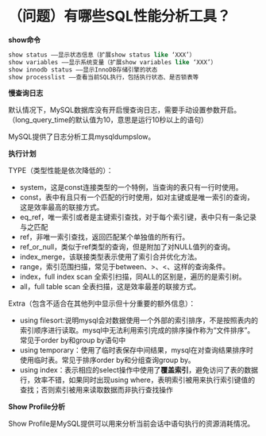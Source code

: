 # （问题）有哪些SQL性能分析工具？


**show命令**

```sql
show status ——显示状态信息（扩展show status like ‘XXX’）
show variables ——显示系统变量（扩展show variables like ‘XXX’）
show innodb status ——显示InnoDB存储引擎的状态
show processlist ——查看当前SQL执行，包括执行状态、是否锁表等
```

**慢查询日志**

默认情况下，MySQL数据库没有开启慢查询日志，需要手动设置参数开启。（long_query_time的默认值为10，意思是运行10秒以上的语句）

MySQL提供了日志分析工具mysqldumpslow。

**执行计划**

TYPE（类型性能是依次降低的）：

- system，这是const连接类型的一个特例，当查询的表只有一行时使用。
- const，表中有且只有一个匹配的行时使用，如对主键或是唯一索引的查询，这是效率最高的联接方式。
- eq_ref，唯一索引或者是主键索引查找，对于每个索引键，表中只有一条记录与之匹配
- ref，非唯一索引查找，返回匹配某个单独值的所有行。
- ref_or_null，类似于ref类型的查询，但是附加了对NULL值列的查询。
- index_merge，该联接类型表示使用了索引合并优化方法。
- range，索引范围扫描，常见于between、>、<、这样的查询条件。
- index，full index scan 全索引扫描，同ALL的区别是，遍历的是索引树。
- all，full table scan 全表扫描，这是效率最差的联接方式。

Extra（包含不适合在其他列中显示但十分重要的额外信息）：
- using filesort:说明mysql会对数据使用一个外部的索引排序，不是按照表内的索引顺序进行读取。mysql中无法利用索引完成的排序操作称为“文件排序”。常见于order by和group by语句中
- using temporary：使用了临时表保存中间结果，mysql在对查询结果排序时使用临时表。常见于排序order by和分组查询group by。
- using index：表示相应的select操作中使用了**覆盖索引**，避免访问了表的数据行，效率不错，如果同时出现using where，表明索引被用来执行索引键值的查找；否则索引被用来读取数据而非执行查找操作

**Show Profile分析**

Show Profile是MySQL提供可以用来分析当前会话中语句执行的资源消耗情况。
